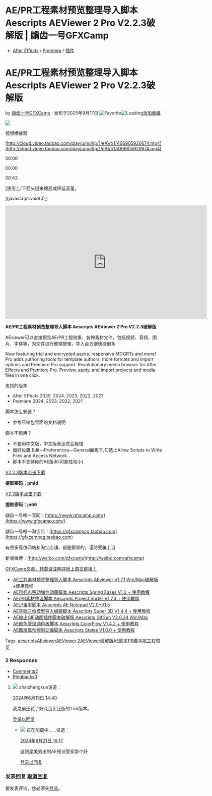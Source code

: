 # AE/PR工程素材预览整理导入脚本 Aescripts AEViewer 2 Pro V2.2.3破解版 | 龋齿一号GFXCamp

-   [After Effects](https://www.gfxcamp.com/category/plug-ins/ae-plug-ins/) / [Premiere](https://www.gfxcamp.com/category/plug-ins/pre/) / [插件](https://www.gfxcamp.com/category/plug-ins/)

# AE/PR工程素材预览整理导入脚本 Aescripts AEViewer 2 Pro V2.2.3破解版

by [龋齿一号GFXCamp](https://www.gfxcamp.com/author/gfxcamp/ "文章作者 龋齿一号GFXCamp") · 发布于2025年9月17日 ![Favorite](https://www.gfxcamp.com/wp-content/plugins/wp-favorite-posts/img/star.png "Favorite")![Loading](https://www.gfxcamp.com/wp-content/plugins/wp-favorite-posts/img/loading.gif "Loading")[添加收藏](?wpfpaction=add&postid=122100 "添加收藏")

![](https://www.gfxcamp.com/wp-content/uploads/2024/06/AEVIEWER-2-Pro.jpg)  

视频播放器

[http://cloud.video.taobao.com/play/u/null/p/1/e/6/t/1/466905920674.mp4](http://cloud.video.taobao.com/play/u/null/p/1/e/6/t/1/466905920674.mp4)

00:00

00:00

00:43

[使用上/下箭头键来增高或降低音量。

](javascript:void\(0\);)

<iframe loading="lazy" src="https://player.youku.com/embed/XNjQwNDExNjU1Mg==" width="640" height="360" frameborder="0" allowfullscreen="allowfullscreen" data-mce-fragment="1"></iframe>

**AE/PR工程素材预览整理导入脚本 Aescripts AEViewer 2 Pro V2.2.3破解版**

AEviewer可以直接预览AE/PR工程效果、各种素材文件，包括视频、音频、图片、字体等，对文件进行整理管理，导入会方便快捷很多

Now featuring trial and encrypted packs, responsive MOGRTs and more! Pro adds authoring tools for template authors, more formats and import options and Premiere Pro support. Revolutionary media browser for After Effects and Premiere Pro. Preview, apply, and import projects and media files in one click.

支持的版本:

-   After Effects 2025, 2024, 2023, 2022, 2021
-   Premiere 2024, 2023, 2022, 2021

脚本怎么安装？

-   参考压缩包里面的文档说明

脚本不能用？

-   不要用中文版，中文版表达式会报错
-   偏好设置,Edit—Preferences—General面板下,勾选上Allow Scripts to Write Files and Access Network
-   脚本不支持你的AE版本(可能性较小)

[V2.2.3版本点击下载](https://pan.baidu.com/s/1VglqF4MFg8VjSt07FS22lw?pwd=pmid)

**提取密码：pmid**

[V2.2版本点击下载](https://pan.baidu.com/s/1N02yMDjaLH0dH_3AA3YZtQ?pwd=jn66)

**提取密码：jn66**

龋齿一号唯一官网：[https://www.gfxcamp.com/](https://www.gfxcamp.com/)

龋齿一号唯一淘宝店：[https://gfxcampcg.taobao.com](https://gfxcampcg.taobao.com)

有很多高仿网站和淘宝店铺，都是假冒的，谨防受骗上当

新浪微博：[http://weibo.com/gfxcamp](http://weibo.com/gfxcamp)

[GFXCamp文章，转载请注明并附上原文链接！](https://www.gfxcamp.com)

-   [![AE工程素材预览整理导入脚本 Aescripts AEviewer V1.7.1 Win/Mac破解版+使用教程](data:image/gif;base64,R0lGODlhAQABAIAAAAAAAP///yH5BAEAAAAALAAAAAABAAEAAAIBRAA7)](https://www.gfxcamp.com/aescripts-aeviewer/)[AE工程素材预览整理导入脚本 Aescripts AEviewer V1.7.1 Win/Mac破解版+使用教程](https://www.gfxcamp.com/aescripts-aeviewer/)
-   [![AE目标点移动弹性动画脚本 Aescripts Spring Eases V1.0 + 使用教程](data:image/gif;base64,R0lGODlhAQABAIAAAAAAAP///yH5BAEAAAAALAAAAAABAAEAAAIBRAA7)](https://www.gfxcamp.com/spring-eases/)[AE目标点移动弹性动画脚本 Aescripts Spring Eases V1.0 + 使用教程](https://www.gfxcamp.com/spring-eases/)
-   [![AE/PR素材整理脚本 Aescripts Project Sorter V1.7.3 + 使用教程](data:image/gif;base64,R0lGODlhAQABAIAAAAAAAP///yH5BAEAAAAALAAAAAABAAEAAAIBRAA7)](https://www.gfxcamp.com/project-sorter/)[AE/PR素材整理脚本 Aescripts Project Sorter V1.7.3 + 使用教程](https://www.gfxcamp.com/project-sorter/)
-   [![AE记事本脚本 Aescripts AE Notepad V2.0+V1.5](data:image/gif;base64,R0lGODlhAQABAIAAAAAAAP///yH5BAEAAAAALAAAAAABAAEAAAIBRAA7)](https://www.gfxcamp.com/ae-notepad/)[AE记事本脚本 Aescripts AE Notepad V2.0+V1.5](https://www.gfxcamp.com/ae-notepad/)
-   [![AE基础三维模型导入编辑脚本 Aescripts Super 3D V1.4.4 + 使用教程](data:image/gif;base64,R0lGODlhAQABAIAAAAAAAP///yH5BAEAAAAALAAAAAABAAEAAAIBRAA7)](https://www.gfxcamp.com/super-3d/)[AE基础三维模型导入编辑脚本 Aescripts Super 3D V1.4.4 + 使用教程](https://www.gfxcamp.com/super-3d/)
-   [![AE输出GIF动图插件脚本破解版 Aescripts GifGun V2.0.24 Win/Mac](data:image/gif;base64,R0lGODlhAQABAIAAAAAAAP///yH5BAEAAAAALAAAAAABAAEAAAIBRAA7)](https://www.gfxcamp.com/gifgun-v2/)[AE输出GIF动图插件脚本破解版 Aescripts GifGun V2.0.24 Win/Mac](https://www.gfxcamp.com/gifgun-v2/)
-   [![AE颜色管理调色板脚本 Aescripts ColorFlow V1.4.2 + 使用教程](data:image/gif;base64,R0lGODlhAQABAIAAAAAAAP///yH5BAEAAAAALAAAAAABAAEAAAIBRAA7)](https://www.gfxcamp.com/colorflow/)[AE颜色管理调色板脚本 Aescripts ColorFlow V1.4.2 + 使用教程](https://www.gfxcamp.com/colorflow/)
-   [![AE图层属性控制动画脚本 Aescripts States V1.0.0 + 使用教程](data:image/gif;base64,R0lGODlhAQABAIAAAAAAAP///yH5BAEAAAAALAAAAAABAAEAAAIBRAA7)](https://www.gfxcamp.com/states/)[AE图层属性控制动画脚本 Aescripts States V1.0.0 + 使用教程](https://www.gfxcamp.com/states/)

[](javascript:void\(0\); "微博")[](javascript:void\(0\); "微信")[](javascript:void\(0\); "QQ")[](javascript:void\(0\); "QQ空间")

Tags: [aescripts](https://www.gfxcamp.com/tag/aescripts/)[AEviewer](https://www.gfxcamp.com/tag/aeviewer/)[AEViewer 2](https://www.gfxcamp.com/tag/aeviewer-2/)[AEViewer破解版](https://www.gfxcamp.com/tag/aeviewer%e7%a0%b4%e8%a7%a3%e7%89%88/)[AE脚本](https://www.gfxcamp.com/tag/ae%e8%84%9a%e6%9c%ac/)[PR脚本呢](https://www.gfxcamp.com/tag/pr%e8%84%9a%e6%9c%ac%e5%91%a2/)[工程预览](https://www.gfxcamp.com/tag/%e5%b7%a5%e7%a8%8b%e9%a2%84%e8%a7%88/)

### 2 Responses

-   [Comments2](#commentlist-container)
-   [Pingbacks0](#pinglist-container)

1.  ![](https://cravatar.cn/avatar/6ab34a33806c683482eb01120f71b7f9?s=48&r=g) zhaizhengxue说道：
    
    [2024年6月13日 14:40](https://www.gfxcamp.com/aeviewer-2-pro/#comment-38652)
    
    我之前还花了好几百买正版的1.55版本。
    
    [登录以回复](https://www.gfxcamp.com/wp-login.php?redirect_to=https%3A%2F%2Fwww.gfxcamp.com%2Faeviewer-2-pro%2F)
    
    -   ![](//thirdqq.qlogo.cn/ek_qqapp/AQTqh2zWMnftAVibcwZHmf6MqWEZ80PABKdBxa4iaVicOSytw0HFyMdYiciajs0fFwY6cK2ojz76hXOQIKaXslDpPICQ8UAl6ibydgBH1zBBKETGicRD7qEOQI/100) 正在加载中......说道：
        
        [2024年6月21日 16:17](https://www.gfxcamp.com/aeviewer-2-pro/#comment-38710)
        
        这跟星美男出的AE预设管家那个好
        
        [登录以回复](https://www.gfxcamp.com/wp-login.php?redirect_to=https%3A%2F%2Fwww.gfxcamp.com%2Faeviewer-2-pro%2F)
        

### 发表回复 [取消回复](/aeviewer-2-pro/#respond)

要发表评论，您必须先[登录](https://www.gfxcamp.com/wp-login.php?redirect_to=https%3A%2F%2Fwww.gfxcamp.com%2Faeviewer-2-pro%2F)。